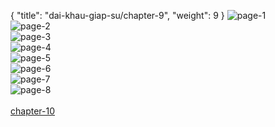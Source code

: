 { "title": "dai-khau-giap-su/chapter-9", "weight": 9 }
<img src="dai-khau-giap-su_0009_01-dcb7371bfd0228ce187abf7602eeff02.webp" alt="page-1" origin="http://1.bp.blogspot.com/-pDftZlVLUgM/WPTQo8rb8xI/AAAAAAAAUs0/Dtzm4HbygdkJpWfPCQXRkFJDq-3_AOEoQCLcB/s1600/1.jpg?imgmax=0"><br/>
<img src="dai-khau-giap-su_0009_02-48329a7f9b4f87b632ff7f0e7b4eab18.webp" alt="page-2" origin="http://1.bp.blogspot.com/-PZqvRoE6-Go/WPTQouSgl4I/AAAAAAAAUs4/FN2sc0GE7MIS1oGUESa5FX1oUn0efmoJQCLcB/s1600/2.jpg?imgmax=0"><br/>
<img src="dai-khau-giap-su_0009_03-559bd322013a19b95f845712cfd19049.webp" alt="page-3" origin="http://1.bp.blogspot.com/-kAsfXbD4fhA/WPTQpcYuyNI/AAAAAAAAUtA/Ax4F1obTLj0fM1TAzcGSg88Z15sw8U3OwCLcB/s1600/3.jpg?imgmax=0"><br/>
<img src="dai-khau-giap-su_0009_04-a932210f20779b05443eac9d8ffd7c39.webp" alt="page-4" origin="http://1.bp.blogspot.com/-7-JApZA-7Ls/WPTQpd998qI/AAAAAAAAUtE/PbJtys1IfkEFwEd5xvQiMZKeANSuTs5jgCLcB/s1600/4.jpg?imgmax=0"><br/>
<img src="dai-khau-giap-su_0009_05-dc95156699d805127a44d4de202d4910.webp" alt="page-5" origin="http://1.bp.blogspot.com/-ib9Klyh4WEc/WPTQpQ0h0FI/AAAAAAAAUtI/BSlp6VXz36oxOVg14qLGdU4N_RTwgMfrQCLcB/s1600/5.jpg?imgmax=0"><br/>
<img src="dai-khau-giap-su_0009_06-ff3050878f74ce92eb62675fbcfbf809.webp" alt="page-6" origin="http://1.bp.blogspot.com/-Q98urXq5c4U/WPTQp9UNXuI/AAAAAAAAUtM/qg6z4dYVEtQX5OGyK5de8MoATRm9cbgJACLcB/s1600/6.jpg?imgmax=0"><br/>
<img src="dai-khau-giap-su_0009_07-389b3062dad0cb308998e9e6edebe919.webp" alt="page-7" origin="http://1.bp.blogspot.com/-jiNaTI5GQy0/WPTQp0P7diI/AAAAAAAAUtU/BK-eOmH3GGAXGFtxNjYpbIrY_hyaLX1uwCLcB/s1600/7.jpg?imgmax=0"><br/>
<img src="dai-khau-giap-su_0009_08-a1b64a605aeb1307f5c5fab3f3856694.webp" alt="page-8" origin="http://1.bp.blogspot.com/-KBu3b9TR6lg/WPTQqPOnumI/AAAAAAAAUtQ/Spy6pFeDqnAfdHaKsmFIaeV8ZzYcZMC1gCLcB/s1600/8.jpg?imgmax=0"><br/>
<br/><a class="nextchap" href="/dai-khau-giap-su/chapter-10">chapter-10</a>
